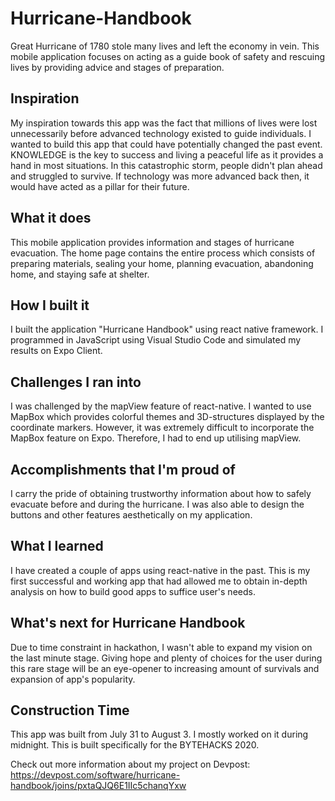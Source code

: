 # Hurricane-Handbook
Great Hurricane of 1780 stole many lives and left the economy in vein. This mobile application focuses on acting as a guide book of safety and rescuing lives by providing advice and stages of preparation. 

## Inspiration
My inspiration towards this app was the fact that millions of lives were lost unnecessarily before advanced technology existed to guide individuals. I wanted to build this app that could have potentially changed the past event. KNOWLEDGE is the key to success and living a peaceful life as it provides a hand in most situations. In this catastrophic storm, people didn't plan ahead and struggled to survive. If technology was more advanced back then, it would have acted as a pillar for their future. 

## What it does
This mobile application provides information and stages of hurricane evacuation. The home page contains the entire process which consists of preparing materials, sealing your home, planning evacuation, abandoning home, and staying safe at shelter. 

## How I built it
I built the application "Hurricane Handbook" using react native framework. I programmed in JavaScript using Visual Studio Code and simulated my results on Expo Client. 

## Challenges I ran into
I was challenged by the mapView feature of react-native. I wanted to use MapBox which provides colorful themes and 3D-structures displayed by the coordinate markers. However, it was extremely difficult to incorporate the MapBox feature on Expo. Therefore, I had to end up utilising mapView.

## Accomplishments that I'm proud of
I carry the pride of obtaining trustworthy information about how to safely evacuate before and during the hurricane. I was also able to design the buttons and other features aesthetically on my application.

## What I learned
I have created a couple of apps using react-native in the past. This is my first successful and working app that had allowed me to obtain in-depth analysis on how to build good apps to suffice user's needs.

## What's next for Hurricane Handbook
Due to time constraint in hackathon, I wasn't able to expand my vision on the last minute stage. Giving hope and plenty of choices for the user during this rare stage will be an eye-opener to increasing amount of survivals and expansion of app's popularity. 

## Construction Time
This app was built from July 31 to August 3. I mostly worked on it during midnight. This is built specifically for the BYTEHACKS 2020. 

Check out more information about my project on Devpost:
https://devpost.com/software/hurricane-handbook/joins/pxtaQJQ6E1IIc5chanqYxw
